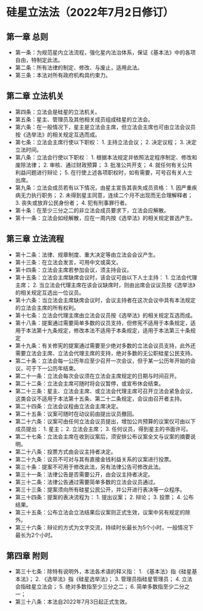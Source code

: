 # 硅星立法法（2022年7月2日修订）
## 第一章 总则
* 第一条：为规范星内立法流程，强化星内法治体系，保证《基本法》中的各项自由，特制定此法。
* 第二条：所有法律的制定、修改、与废止，适用此法。
* 第三条：本法对所有政府机构具约束力。
## 第二章 立法机关
* 第四条：立法会是硅星的立法机关。
* 第五条：星主、管理员及其他相关成员组成硅星的立法会。
* 第六条：在一般情况下，星主是立法会主席，但立法会主席也可由立法会议员按《选举法》的相关规定互选而成。
* 第七条：立法会主席行使以下职权：
		1. 主持立法会议；
		2. 决定议程；
		3. 决定立法时间。
* 第八条：立法会行使以下职权：
		1. 根据本法规定并依照法定程序制定、修改和废除法律；
		2. 审核、通过财政预算；
		3. 批准公共开支；
		4. 就任何有关公共利益问题进行辩论；
		5. 在行使上述各项职权时，如有需要，可号召有关人士出席。
* 第九条：立法会成员若有以下情况，由星主宣告其丧失成员资格：
		1. 因严重疾病无力执行职务；
		2. 未得到星主同意，连续二个月不出现而无合理解释者；
		3. 丧失或放弃公民身份者；
		4. 犯有刑事罪行者。
* 第十条：在至少三分之二的非立法会成员要求下，立法会应解散。
* 第十一条：立法会如经解散，应在一周内按《选举法》的相关规定普选产生。
## 第三章 立法流程
* 第十二条：法律、规章制度、重大决定等由立法会会议产生。
* 第十三条：在立法会发言，可用中文或英文。
* 第十四条：立法会主席若参加会议，须主持会议。
* 第十五条：立法会主席缺席会议时，该会议可由以下人士主持：
		1. 立法会代理主席；
		2. 当立法会代理主席在该会议缺席时，则由出席会议议员按《选举法》的相关规定互选出一位议员。
* 第十六条：当立法会主席缺席会议时，会议主持者在这次会议中具有本法规定的立法会主席的所有权利。
* 第十七条：立法会代理主席由立法会议员按《选举法》的相关规定互选而成。
* 第十八条：提案通过需要简单多数的议员支持，但修宪不适用于本条规定，适用于本法第十九条规定，修改本法不适用于本条规定，适用于本法第三十条规定
* 第十九条：有关修宪的提案通过需要至少绝对多数的立法会议员支持，此外还需要立法会主席、立法会代理主席的支持，绝对多数的无公职硅星公民支持。
* 第二十条：立法会每一公历年应至少召开一次会议，但于某一公历年开始的会议，可于下一公历年结束。
* 第二十一条：立法会每次会议须在立法会主席规定的日期与时间召开。
* 第二十二条：立法会主席可随时将会议暂停，或宣布休会结束。
* 第二十三条：星主、立法会主席、或立法会代理主席可召开立法会紧急会议，这类会议不适用于本法第十五条、第二十二条规定，会议由召开者主持。
* 第二十四条：立法会议程由立法会主席决定。
* 第二十五条：议案可随时在动议前由提出议员撤回。
* 第二十六条：议案可由任何立法会议员提出，增加公共预算的议案仅可由以下成员提出：
		1. 星主；
		2. 立法会主席；
		3. 任何议员，得到星主的书面许可。
* 第二十七条：立法会主席在收到议案后，须安排公布议案全文与议案的摘要说明。
* 第二十八条：投票方式由会议主持者决定。
* 第二十九条：议员不可对与其有直接金钱利益关系的议案进行投票。
* 第三十条：提案不可用于修改此法，另有法律公告可修改此法。
* 第三十一条：法律公告是否需要公开，由会议主持者决定。
* 第三十二条：法律公告通过需要简单多数的立法会议员通过。
* 第三十三条：提案须向所有硅星公民公开，并公开进行表决等一众程序。
* 第三十四条：提案的表决流程为：
		1. 提出议案；
		2. 辩论；
		3. 投票；
		4. 公布结果。
* 第三十五条：公布立法会立法结果后议案则正式生效，议案中另有规定的除外。
* 第三十六条：辩论的方式为文字交流，持续时长最长为5个小时，一般情况下最长为2个小时。
## 第四章 附则
* 第三十七条：除特有说明外，本法各术语的释义指：
		1. 《基本法》指《硅星基本法》；
		2. 《选举法》指《硅星选举法》；
		3. 管理员指硅星管理员；
		4. 立法会指硅星立法会；
		5. 绝对多数指至少三分之二；
		6. 简单多数指至少二分之一；
* 第三十八条：本法自2022年7月3日起正式生效。
